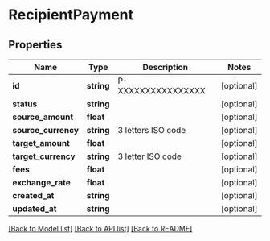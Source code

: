 # RecipientPayment

## Properties
Name | Type | Description | Notes
------------ | ------------- | ------------- | -------------
**id** | **string** | P-XXXXXXXXXXXXXXXX | [optional] 
**status** | **string** |  | [optional] 
**source_amount** | **float** |  | [optional] 
**source_currency** | **string** | 3 letters ISO code | [optional] 
**target_amount** | **float** |  | [optional] 
**target_currency** | **string** | 3 letter ISO code | [optional] 
**fees** | **float** |  | [optional] 
**exchange_rate** | **float** |  | [optional] 
**created_at** | **string** |  | [optional] 
**updated_at** | **string** |  | [optional] 

[[Back to Model list]](../README.md#documentation-for-models) [[Back to API list]](../README.md#documentation-for-api-endpoints) [[Back to README]](../README.md)


